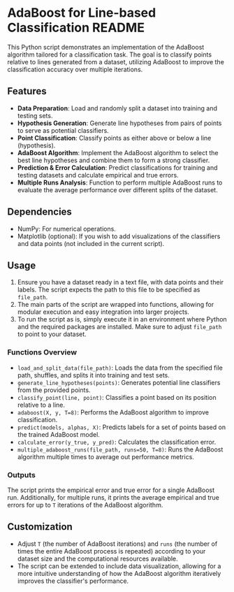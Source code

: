 # AdaBoost for Line-based Classification README

This Python script demonstrates an implementation of the AdaBoost algorithm tailored for a classification task. The goal is to classify points relative to lines generated from a dataset, utilizing AdaBoost to improve the classification accuracy over multiple iterations.

## Features

- **Data Preparation**: Load and randomly split a dataset into training and testing sets.
- **Hypothesis Generation**: Generate line hypotheses from pairs of points to serve as potential classifiers.
- **Point Classification**: Classify points as either above or below a line (hypothesis).
- **AdaBoost Algorithm**: Implement the AdaBoost algorithm to select the best line hypotheses and combine them to form a strong classifier.
- **Prediction & Error Calculation**: Predict classifications for training and testing datasets and calculate empirical and true errors.
- **Multiple Runs Analysis**: Function to perform multiple AdaBoost runs to evaluate the average performance over different splits of the dataset.

## Dependencies

- NumPy: For numerical operations.
- Matplotlib (optional): If you wish to add visualizations of the classifiers and data points (not included in the current script).

## Usage

1. Ensure you have a dataset ready in a text file, with data points and their labels. The script expects the path to this file to be specified as `file_path`.
2. The main parts of the script are wrapped into functions, allowing for modular execution and easy integration into larger projects.
3. To run the script as is, simply execute it in an environment where Python and the required packages are installed. Make sure to adjust `file_path` to point to your dataset.

### Functions Overview

- `load_and_split_data(file_path)`: Loads the data from the specified file path, shuffles, and splits it into training and test sets.
- `generate_line_hypotheses(points)`: Generates potential line classifiers from the provided points.
- `classify_point(line, point)`: Classifies a point based on its position relative to a line.
- `adaboost(X, y, T=8)`: Performs the AdaBoost algorithm to improve classification.
- `predict(models, alphas, X)`: Predicts labels for a set of points based on the trained AdaBoost model.
- `calculate_error(y_true, y_pred)`: Calculates the classification error.
- `multiple_adaboost_runs(file_path, runs=50, T=8)`: Runs the AdaBoost algorithm multiple times to average out performance metrics.

### Outputs

The script prints the empirical error and true error for a single AdaBoost run. Additionally, for multiple runs, it prints the average empirical and true errors for up to `T` iterations of the AdaBoost algorithm.

## Customization

- Adjust `T` (the number of AdaBoost iterations) and `runs` (the number of times the entire AdaBoost process is repeated) according to your dataset size and the computational resources available.
- The script can be extended to include data visualization, allowing for a more intuitive understanding of how the AdaBoost algorithm iteratively improves the classifier's performance.